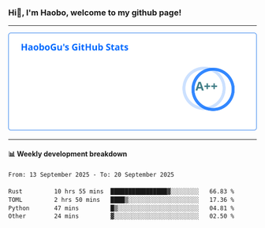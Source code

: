 <!--<h2 align="center"> Hi👋, I'm Haobo, welcome to my github page! </h2>-->
### Hi👋, I'm Haobo, welcome to my github page!
-------

<img href="https://github.com/HaoboGu" src="assets/stats.svg" alt="github stats" /> 

-------

#### 📊 **Weekly development breakdown**
<!--START_SECTION:waka-->

```txt
From: 13 September 2025 - To: 20 September 2025

Rust         10 hrs 55 mins  ████████████████▓░░░░░░░░   66.83 %
TOML         2 hrs 50 mins   ████▒░░░░░░░░░░░░░░░░░░░░   17.36 %
Python       47 mins         █▒░░░░░░░░░░░░░░░░░░░░░░░   04.81 %
Other        24 mins         ▓░░░░░░░░░░░░░░░░░░░░░░░░   02.50 %
```

<!--END_SECTION:waka-->
<!--
backup url: https://github-readme-status-dusky-ten.vercel.app/api?username=HaoboGu&count_private=true&show_icons=true&theme=transparent&border_color=2f80ed
-->
<!--
**HaoboGu/HaoboGu** is a ✨ _special_ ✨ repository because its `README.md` (this file) appears on your GitHub profile.

Here are some ideas to get you started:

- 🔭 I’m currently working on AI-assisted programming tools
- 🌱 I’m currently learning ...
- 👯 I’m looking to collaborate on ...
- 🤔 I’m looking for help with ...
- 💬 Ask me about ...
- 📫 How to reach me: ...
- 😄 Pronouns: ...
- ⚡ Fun fact: ...
-->
